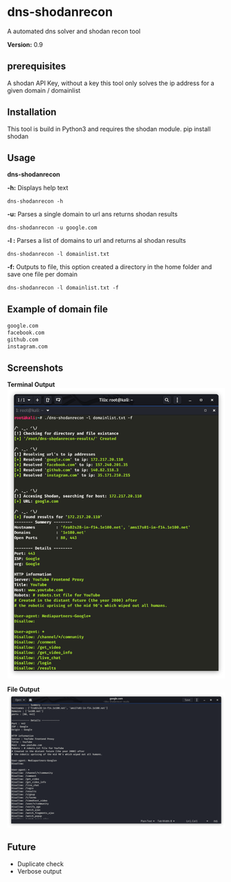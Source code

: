 # dns-shodanrecon
A automated dns solver and shodan recon tool

**Version:** 0.9


## prerequisites
A shodan API Key, without a key this tool only solves the ip address for a given domain / domainlist


## Installation
This tool is build in Python3 and requires the shodan module.
pip install shodan


## Usage
**dns-shodanrecon**

**-h:** Displays help text

    dns-shodanrecon -h

**-u:** Parses a single domain to url ans returns shodan results

    dns-shodanrecon -u google.com

**-l :** Parses a list of domains to url and returns al shodan results

    dns-shodanrecon -l domainlist.txt

**-f:** Outputs to file, this option created a directory in the home folder and save one file per domain

    dns-shodanrecon -l domainlist.txt -f


## Example of domain file

    google.com
    facebook.com
    github.com
    instagram.com
    
## Screenshots
**Terminal Output**
![filescreenshot](https://github.com/bakemonozero1/dns-shodanrecon/blob/master/terminal-screenshot.png)

**File Output**
![filescreenshot](https://github.com/bakemonozero1/dns-shodanrecon/blob/master/file-screenshot.png)


## Future

 - Duplicate check 
 - Verbose output
